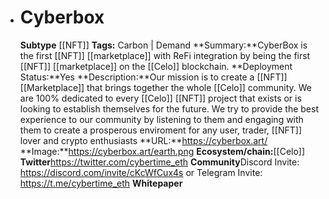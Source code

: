 - # Cyberbox
  **Subtype** [[NFT]]
  **Tags:** Carbon | Demand
  **Summary:**CyberBox is the first [[NFT]] [[marketplace]] with ReFi integration by being the first [[NFT]] [[marketplace]] on the [[Celo]] blockchain.
  **Deployment Status:**Yes
  **Description:**Our mission is to create a [[NFT]] [[Marketplace]] that brings together the whole [[Celo]] community. We are 100% dedicated to every [[Celo]] [[NFT]] project that exists or is looking to establish themselves for the future. We try to provide the best experience to our community by listening to them and engaging with them to create a prosperous enviroment for any user, trader, [[NFT]] lover and crypto enthusiasts
  **URL:**https://cyberbox.art/
  **Image:**https://cyberbox.art/earth.png
  **Ecosystem/chain:**[[Celo]]
  **Twitter**https://twitter.com/cybertime_eth
  **Community**Discord Invite: https://discord.com/invite/cKcWfCux4s or Telegram Invite: https://t.me/cybertime_eth
  **Whitepaper**